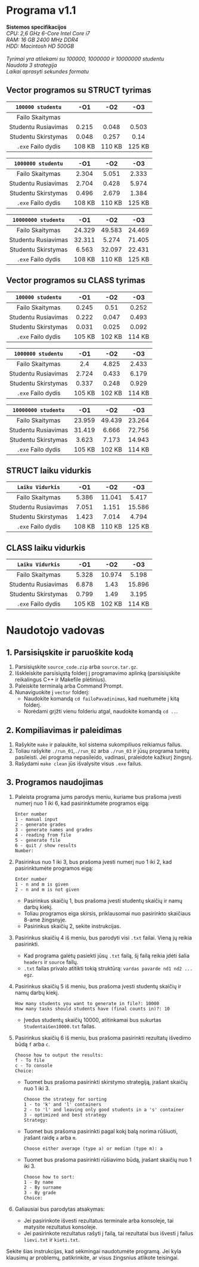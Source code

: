 # Programa v1.1
**Sistemos specifikacijos**\
*CPU: 2,6 GHz 6-Core Intel Core i7*\
*RAM: 16 GB 2400 MHz DDR4*\
*HDD: Macintosh HD 500GB*\
\
*Tyrimai yra atliekami su 100000, 1000000 ir 10000000 studentu*\
*Naudota 3 strategija*\
*Laikai aprasyti sekundes formatu*

## Vector programos su STRUCT tyrimas

| `100000 studentu` | -O1 | -O2 | -O3 |
|:-------------------:|:------------:|:-------------:|:------------:|
| Failo Skaitymas     |  |  |  |
| Studentu Rusiavimas | 0.215 | 0.048 | 0.503 |
| Studentu Skirstymas | 0.048 | 0.257 | 0.14 |
|`.exe` Failo dydis   |108 KB|110 KB|125 KB|

| `1000000 studentu` | -O1 | -O2 | -O3 |
|:-------------------:|:------------:|:-------------:|:------------:|
| Failo Skaitymas     | 2.304 | 5.051 | 2.333 |
| Studentu Rusiavimas | 2.704 | 0.428 | 5.974 |
| Studentu Skirstymas | 0.496 | 2.679 | 1.384 |
|`.exe` Failo dydis   |108 KB|110 KB|125 KB|

| `10000000 studentu` | -O1 | -O2 | -O3 |
|:-------------------:|:------------:|:-------------:|:------------:|
| Failo Skaitymas     | 24.329 | 49.583 | 24.469 |
| Studentu Rusiavimas | 32.311 | 5.274 | 71.405 |
| Studentu Skirstymas | 6.563 | 32.097 | 22.431 |
|`.exe` Failo dydis   |108 KB|110 KB|125 KB|

## Vector programos su CLASS tyrimas

| `100000 studentu` | -O1 | -O2 | -O3 |
|:-------------------:|:------------:|:-------------:|:------------:|
| Failo Skaitymas     | 0.245 | 0.51 | 0.252 |
| Studentu Rusiavimas | 0.222 | 0.047 | 0.493 |
| Studentu Skirstymas | 0.031 | 0.025 | 0.092 |
|`.exe` Failo dydis   |105 KB|102 KB|114 KB|

| `1000000 studentu` | -O1 | -O2 | -O3 |
|:-------------------:|:------------:|:-------------:|:------------:|
| Failo Skaitymas     | 2.4 | 4.825 | 2.433 |
| Studentu Rusiavimas | 2.724 | 0.433 | 6.179 |
| Studentu Skirstymas | 0.337 | 0.248 | 0.929 |
|`.exe` Failo dydis   |105 KB|102 KB|114 KB|

| `10000000 studentu` | -O1 | -O2 | -O3 |
|:-------------------:|:------------:|:-------------:|:------------:|
| Failo Skaitymas     | 23.959 | 49.439| 23.264 |
| Studentu Rusiavimas | 31.419 | 6.666 | 72.756 |
| Studentu Skirstymas | 3.623 | 7.173 | 14.943 |
|`.exe` Failo dydis   |105 KB|102 KB|114 KB|

## STRUCT laiku vidurkis

| `Laiku Vidurkis` | -O1 | -O2 | -O3 |
|:-------------------:|:------------:|:-------------:|:------------:|
| Failo Skaitymas     | 5.386 | 11.041 | 5.417 |
| Studentu Rusiavimas | 7.051 | 1.151 | 15.586 |
| Studentu Skirstymas | 1.423 | 7.014 | 4.794 |
|`.exe` Failo dydis   |108 KB|110 KB|125 KB|

 ## CLASS laiku vidurkis
 
| `Laiku Vidurkis` | -O1 | -O2 | -O3 |
|:-------------------:|:------------:|:-------------:|:------------:|
| Failo Skaitymas     | 5.328 | 10.974 | 5.198 |
| Studentu Rusiavimas | 6.878| 1.43 | 15.896 |
| Studentu Skirstymas | 0.799 | 1.49 | 3.195 |
|`.exe` Failo dydis   |105 KB|102 KB|114 KB|

# Naudotojo vadovas

## 1. Parsisiųskite ir paruoškite kodą
1. Parsisiųskite `source_code.zip` arba `source.tar.gz`.
2. Išskleiskite parsisiųstą folderį į programavimo aplinką (parsisiųskite reikalingus C++ ir Makefile plėtinius).
3. Paleiskite terminalą arba Command Prompt.
4. Nunaviguokite į `vector` folderį:
   - Naudokite komandą `cd failoPavadinimas`, kad nueitumėte į kitą folderį.
   - Norėdami grįžti vienu folderiu atgal, naudokite komandą `cd ..`.

## 2. Kompiliavimas ir paleidimas
1. Rašykite `make` ir palaukite, kol sistema sukompiliuos reikiamus failus.
2. Toliau rašykite `./run_01`,`./run_02` arba `./run_03` ir jūsų programa turėtų pasileisti. Jei programa nepasileido, vadinasi, praleidote kažkurį žingsnį.
3. Rašydami `make clean` jūs išvalysite visus `.exe` failus.

## 3. Programos naudojimas
1. Paleista programa jums parodys meniu, kuriame bus prašoma įvesti numerį nuo 1 iki 6, kad pasirinktumėte programos eigą:

    ```
    Enter number
    1 - manual input
    2 - generate grades
    3 - generate names and grades
    4 - reading from file
    5 - generate file
    6 - quit / show results
    Number:
    ```

2. Pasirinkus nuo 1 iki 3, bus prašoma įvesti numerį nuo 1 iki 2, kad pasirinktumėte programos eigą:

    ```
    Enter number
    1 - n and m is given
    2 - n and m is not given
    ```

    - Pasirinkus skaičių 1, bus prašoma įvesti studentų skaičių ir namų darbų kiekį.
    - Toliau programos eiga skirsis, priklausomai nuo pasirinkto skaičiaus 8-ame žingsnyje.
    - Pasirinkus skaičių 2, sekite instrukcijas.

3. Pasirinkus skaičių 4 iš meniu, bus parodyti visi `.txt` failai. Vieną jų reikia pasirinkti.
   - Kad programa galėtų pasiekti jūsų `.txt` failą, šį failą reikia įdėti šalia `headers` ir `source` failų.
   - `.txt` failas privalo atitikti tokią struktūrą: `vardas pavarde nd1 nd2 ... egz`.

4. Pasirinkus skaičių 5 iš meniu, bus prašoma įvesti studentų skaičių ir namų darbų kiekį.
    
    ```
    How many students you want to generate in file?: 10000
    How many tasks should students have (final counts in)?: 10
    ```

    - Įvedus studentų skaičių 10000, atitinkamai bus sukurtas `StudentaiGen10000.txt` failas.

5. Pasirinkus skaičių 6 iš meniu, bus prašoma pasirinkti rezultatų išvedimo būdą `f` arba `c`.
    
    ```
    Choose how to output the results:
    f - To file
    c - To console
    Choice:
    ```
    
    - Tuomet bus prašoma pasirinkti skirstymo strategiją, įrašant skaičių nuo 1 iki 3.
      
      ```
      Choose the strategy for sorting
      1 - to 'k' and 'l' containers
      2 - to 'l' and leaving only good students in a 's' container
      3 - optimized and best strategy
      Strategy:
      ```
      
    - Tuomet bus prašoma pasirinkti pagal kokį balą norima rūšiuoti, įrašant raidę `a` arba `m`.
      
      ```
      Choose either average (type a) or median (type m): a
      ```
      
    - Tuomet bus prašoma pasirinkti rūšiavimo būdą, įrašant skaičių nuo 1 iki 3.

      ```
      Choose how to sort: 
      1 - By name
      2 - By surname
      3 - By grade
      Choice:
      ```

6. Galiausiai bus parodytas atsakymas:
    - Jei pasirinkote išvesti rezultatus terminale arba konsoleje, tai matysite rezultatus konsoleje.
    - Jei pasirinkote rezultatus rašyti į failą, tai rezultatai bus išvesti į failus `lievi.txt` ir `kieti.txt`.

Sekite šias instrukcijas, kad sėkmingai naudotumėte programą. Jei kyla klausimų ar problemų, patikrinkite, ar visus žingsnius atlikote teisingai.
